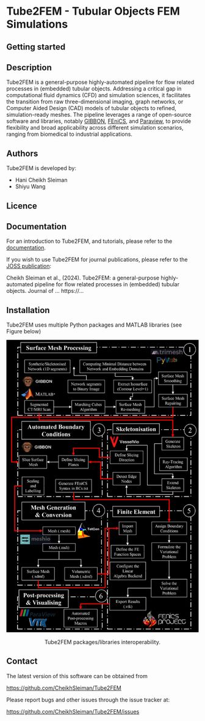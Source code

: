 # Tube2FEM - Tubular Objects FEM Simulations


Getting started
---------------


Description
-----------
Tube2FEM is a general-purpose highly-automated pipeline for flow related processes in (embedded) tubular objects. 
Addressing a critical gap in computational fluid dynamics (CFD) and simulation sciences, it facilitates the transition from raw three-dimensional imaging, graph networks, or Computer Aided Design (CAD) models of tubular objects to refined, simulation-ready meshes.
The pipeline leverages a range of open-source software and libraries, notably [GIBBON](https://www.gibboncode.org), [FEniCS](https://fenicsproject.org/), and [Paraview](https://www.paraview.org/), to provide
flexibility and broad applicability across different simulation scenarios, ranging from biomedical to industrial
applications.





Authors
-------
Tube2FEM is developed by:

  * Hani Cheikh Sleiman
  * Shiyu Wang

Licence
-------


Documentation
-------------
For an introduction to Tube2FEM, and tutorials, please refer to the [documentation](https://readthedocs.org/).

If you wish to use Tube2FEM for journal publications, please refer to the [JOSS publication](https://www.biorxiv.org/content/10.1101/2024.06.22.600203v1):

Cheikh Sleiman et al., (2024). Tube2FEM: a general-purpose highly-automated pipeline for flow related processes in (embedded) tubular objects. Journal of ... https://...


Installation
------------
Tube2FEM uses multiple Python packages and MATLAB libraries (see Figure below)

![PDF Preview](figs/InteroperabilityDarkMode.jpg)
<div align="center">Tube2FEM packages/libraries interoperability.</div>



Contact
-------
The latest version of this software can be obtained from

  https://github.com/CheikhSleiman/Tube2FEM

Please report bugs and other issues through the issue tracker at:

  https://github.com/CheikhSleiman/Tube2FEM/issues
